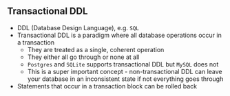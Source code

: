 ## Transactional DDL

- DDL (Database Design Language), e.g. `SQL`
- Transactional DDL is a paradigm where all database operations occur in a transaction
  - They are treated as a single, coherent operation
  - They either all go through or none at all
  - `Postgres` and `SQLite` supports transactional DDL but `MySQL` does not
  - This is a super important concept - non-transactional DDL can leave your database in an inconsistent state if not everything goes through
- Statements that occur in a transaction block can be rolled back